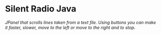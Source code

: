 # Silent Radio Java
<h6>
JPanel that scrolls lines taken from a text file. Using buttons you can make it faster, slower, move to the left or move to the right and to stop. </h6>
